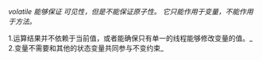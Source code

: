 _volatile 能够保证 可见性，但是不能保证原子性。_
_它只能作用于变量，不能作用于方法。_

1.运算结果并不依赖于当前值，或者能确保只有单一的线程能够修改变量的值。_
2.变量不需要和其他的状态变量共同参与不变约束_


